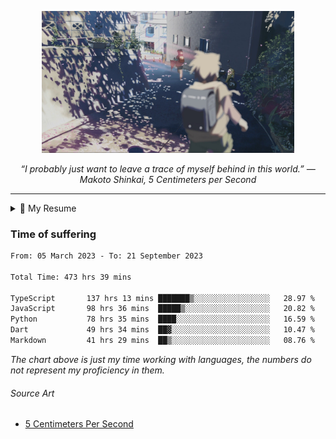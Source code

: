 <p align="center"><img src="asset/header.jpg" width="80%"/></p>
<p align="center"><i>“I probably just want to leave a trace of myself behind in this world.” ― Makoto Shinkai, 5 Centimeters per Second</i></p>

---

<details>
  <summary>📃 My Resume</summary>

### Education

- 📖 **Computer Science**\
📆 10/2021 - present\
📍 **Thang Long University** - Hoang Mai, Hanoi, Vietnam

### Experience

<img align="right" src="https://img.shields.io/badge/Next.js-black?style=flat&logo=next.js&logoColor=white"/>
<img align="right" src="https://img.shields.io/badge/Ant_Design-ant?style=flat&logo=antdesign&logoColor=white&color=%230170FE"/>
<img align="right" src="https://img.shields.io/badge/node.js-6DA55F?style=flat&logo=node.js&logoColor=white"/>


- 👨‍💻 **Frontend Web Intern**\
📆 07/2023 - present\
📍 **MQ ICT Solutions** - Hoang Mai, Hanoi, Vietnam
  
<!--
## Skills

<img align="right" src="https://img.shields.io/badge/Python-3776AB?logo=python&logoColor=white" />


**Programming**

<img align="right" src="https://img.shields.io/badge/Windows-0078D6?logo=windows&logoColor=white" />
-->

</details>

### Time of suffering

<!--START_SECTION:waka-->

```txt
From: 05 March 2023 - To: 21 September 2023

Total Time: 473 hrs 39 mins

TypeScript       137 hrs 13 mins ███████▒░░░░░░░░░░░░░░░░░   28.97 %
JavaScript       98 hrs 36 mins  █████▒░░░░░░░░░░░░░░░░░░░   20.82 %
Python           78 hrs 35 mins  ████░░░░░░░░░░░░░░░░░░░░░   16.59 %
Dart             49 hrs 34 mins  ██▓░░░░░░░░░░░░░░░░░░░░░░   10.47 %
Markdown         41 hrs 29 mins  ██▒░░░░░░░░░░░░░░░░░░░░░░   08.76 %
```

<!--END_SECTION:waka-->

_The chart above is just my time working with languages, the numbers do not represent my proficiency in them._

###### Source Art

-  [5 Centimeters Per Second](https://wallhaven.cc/w/nrowq1)

